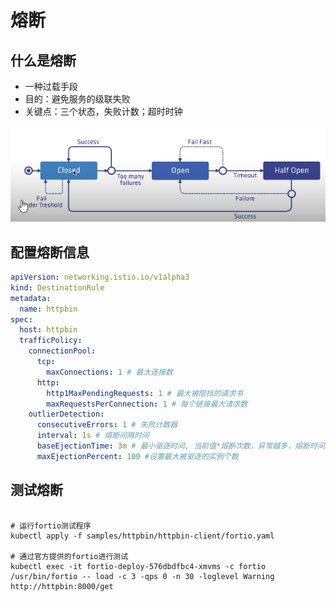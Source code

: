 # 熔断

## 什么是熔断

- 一种过载手段
- 目的：避免服务的级联失败
- 关键点：三个状态，失败计数；超时时钟

![image-20210214150723617](.\image-20210214150723617.png)

## 配置熔断信息

```yaml
apiVersion: networking.istio.io/v1alpha3
kind: DestinationRule
metadata:
  name: httpbin
spec:
  host: httpbin
  trafficPolicy:
    connectionPool:
      tcp:
        maxConnections: 1 # 最大连接数
      http:
        http1MaxPendingRequests: 1 # 最大被阻挡的请求书
        maxRequestsPerConnection: 1 # 每个链接最大请求数
    outlierDetection: 
      consecutiveErrors: 1 # 失败计数器
      interval: 1s # 熔断间隔时间
      baseEjectionTime: 3m # 最小驱逐时间, 当前值*熔断次数，异常越多，熔断时间越长
      maxEjectionPercent: 100 #设置最大被驱逐的实例个数
```



## 测试熔断

```shell

# 运行fortio测试程序
kubectl apply -f samples/httpbin/httpbin-client/fortio.yaml

# 通过官方提供的fortio进行测试
kubectl exec -it fortio-deploy-576dbdfbc4-xmvms -c fortio /usr/bin/fortio -- load -c 3 -qps 0 -n 30 -loglevel Warning  http://httpbin:8000/get
```

